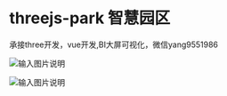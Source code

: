 
# threejs-park 智慧园区

承接three开发，vue开发,BI大屏可视化，微信yang9551986

![输入图片说明](public/image1.png)

![输入图片说明](public/image.png)

